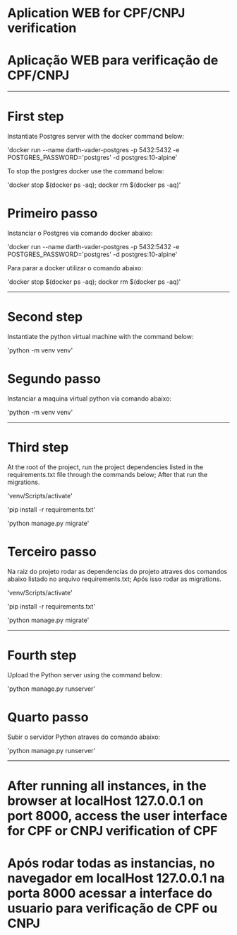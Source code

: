 
# Aplication WEB for CPF/CNPJ verification #

# Aplicação WEB para verificação de CPF/CNPJ #

______________________________________________________________________________________________________________________________________________________________________________________

# First step #

Instantiate Postgres server with the docker command below:

'docker run --name darth-vader-postgres -p 5432:5432 -e POSTGRES_PASSWORD='postgres' -d postgres:10-alpine'

To stop the postgres docker use the command below:

'docker stop $(docker ps -aq); docker rm $(docker ps -aq)'

# Primeiro passo #

Instanciar o Postgres via comando docker abaixo:

'docker run --name darth-vader-postgres -p 5432:5432 -e POSTGRES_PASSWORD='postgres' -d postgres:10-alpine'

Para parar a docker utilizar o comando abaixo:

'docker stop $(docker ps -aq); docker rm $(docker ps -aq)'

_________________________________________________________________________________________________________________________________________________________________________________

# Second step #

Instantiate the python virtual machine with the command below:

'python -m venv venv'

# Segundo passo #

Instanciar a maquina virtual python via comando abaixo:

'python -m venv venv'

_________________________________________________________________________________________________________________________________________________________________________________

# Third step #

At the root of the project, run the project dependencies listed in the requirements.txt file through the commands below;
After that run the migrations.

'venv/Scripts/activate'

'pip install -r requirements.txt'

'python manage.py migrate'

# Terceiro passo #

Na raiz do projeto rodar as dependencias do projeto atraves dos comandos abaixo listado no arquivo requirements.txt;
Após isso rodar as migrations.

'venv/Scripts/activate'

'pip install -r requirements.txt'

'python manage.py migrate'

_________________________________________________________________________________________________________________________________________________________________________________

# Fourth step #

Upload the Python server using the command below:

'python manage.py runserver'

# Quarto passo #

Subir o servidor Python atraves do comando abaixo:

'python manage.py runserver'

_________________________________________________________________________________________________________________________________________________________________________________

# After running all instances, in the browser at localHost 127.0.0.1 on port 8000, access the user interface for CPF or CNPJ  verification of CPF #

# Após rodar todas as instancias, no navegador em localHost  127.0.0.1 na porta 8000 acessar a interface do usuario para verificação de CPF ou CNPJ #
